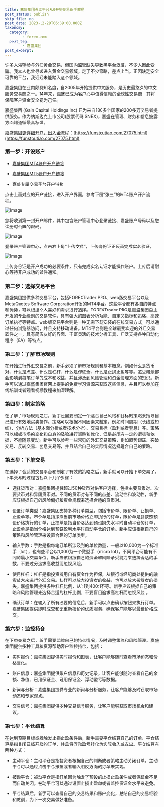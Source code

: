 ```yaml
---
title: 嘉盛集团外汇平台从0开始交易新手教程
post_status: publish
skip_file: no
post_date: 2023-12-29T06:39:00.000Z
taxonomy:
  category:
        - forex-com
  post_tag:
        - 嘉盛集团
post_excerpt: 
---
```

许多人渴望参与外汇黄金交易，但国内监管缺失导致黑平台泛滥，不少人因此受骗。我本人也曾寻求进入黄金交易领域，走了不少弯路，差点上当。正因缺乏安全可靠的平台，我迟迟未能踏入这个领域。

嘉盛集团在业内颇具知名度，自2005年开始提供中文服务，是历史最悠久的中文服务交易商之一。14年来，嘉盛已成为客户心中值得信赖的全球性交易商，其将保障客户资金安全视为己任。

嘉盛集团 (Gain Capital Holdings Inc) 已为来自180多个国家的200多万交易者提供服务。作为纳斯达克上市公司(股票代码:SNEX)，嘉盛在管理、财务和信息披露方面均遵循最高标准。

[嘉盛集团更详细开户，出入金流程](https://funstoutiao.com/27075.html)：[https://funstoutiao.com/27075.html](https://funstoutiao.com/27075.html)

### 第一步：开设账户

* [嘉盛集团MT4账户开户链接](https://s.ssgg.net/jsmt4)

* [嘉盛集团MT5账户开户链接](https://s.ssgg.net/jsmt5)

* [嘉盛专属交易平台开户链接](https://s.ssgg.net/js)

点击上面对应的开户链接，进入开户界面，参考下图“张三”的MT4账户开户流程。

![Image](https://prod-files-secure.s3.us-west-2.amazonaws.com/39ed1227-6d7d-4570-be36-9ccd4a2c4241/7a167aea-686b-400d-af59-4e18eb607a40/640.png?X-Amz-Algorithm=AWS4-HMAC-SHA256&X-Amz-Content-Sha256=UNSIGNED-PAYLOAD&X-Amz-Credential=ASIAZI2LB466XMSNSU7W%2F20250322%2Fus-west-2%2Fs3%2Faws4_request&X-Amz-Date=20250322T101308Z&X-Amz-Expires=3600&X-Amz-Security-Token=IQoJb3JpZ2luX2VjEGEaCXVzLXdlc3QtMiJIMEYCIQD5fH%2BsIU5iUHT0crP5zdhbuBmaCdyVX2wuw%2BU6LxtnjwIhAJTooIKw6jGrVI7KHH0SQufCYnm4OPqluvpviPIK4iF3KogECLr%2F%2F%2F%2F%2F%2F%2F%2F%2F%2FwEQABoMNjM3NDIzMTgzODA1IgzecY9tpeujnW7f6Qsq3ANQWadDNA2XwPogYvFwywjVr0BCmRwVAMCL66SO0m9Wqeu1vFxQoaPfFH3qPj0GBGsbXsNVJNx5rFI9fZnX1f336YwZrEGPqtUgGV8U0kv%2BtDGyGucRKShjUjoueMp3MKKfOprVJdK05lr0JiXzNbtOsHkYARA8%2FLMs%2BO9PpF3QJJ37Ix38fMAKiV1S15IEbRj2UkFRjDi2nlGLhbKjDW4ZFOAOV%2FZbtXFrrhqBJrYGhSt3Y6mlUrp0EsvwQR1foWrduzE7fXPZCuHKBxOQIcUYRIt%2B7NqrafWP6YObuJMWfxzX30yZguRd%2FCbKSw40en6G3VYTpmvRkuCq5PJIaRtawolDFnh763f2OEaatOctWfS2mB7sxJBL%2BcWvyvHqo4Vnw1Mc26qB1HUZ%2BzSEjY9GI75wXIVCb%2BoQMrR%2FDJCbsh%2BxbHhPSVftSCYrGIUkfDPrw7RmeWj7c1ylBIGDLLlrTQaN3TWZamzwZtQ0CY37pwCBQL96LZcwHvU14%2BKHOQfHVLn7iHQMkQnYOmxa240PseQixbIQIXqe7CiXOIq%2BvTIo3AGuHBV6lU%2BVt72T7tYRD0920Xk7nq5hZodaT%2B%2BhvvhAi6Oqirteal%2BenMtEX6quFH4PDl8srFpN3TCs6%2Fm%2BBjqkAWLzib7EFgG9QyqwxxtIRUaLNyb2eYcR2tOSlIx6u9Uo3jxQ0hVkXlUY61t7%2BSSqf7J1HZudq4yvvfxjrQs7BZtIejuXJxulB4F%2BFncU9m9IDaYA3oNvgt6YGuXhn2Rfy7QT%2BO9412enFcz9X29WVlKLQZCoHgDFsGoU6UBVaujM%2FaCEMr38neO0B%2FPNcsgODonEdHpmwkg8LX9nYUyhP9i4Bjy4&X-Amz-Signature=d4b9f917202543e57c9902b84ca220af21b54dcf11e2e3b2a1382d137640d630&X-Amz-SignedHeaders=host&x-id=GetObject)

您将收到第一封开户邮件，其中包含账户管理中心登录链接、嘉盛账户号码以及您注册时设置的密码。

![Image](https://prod-files-secure.s3.us-west-2.amazonaws.com/39ed1227-6d7d-4570-be36-9ccd4a2c4241/eaa1c6b3-2877-4284-a0e1-530e222c27fb/image.png?X-Amz-Algorithm=AWS4-HMAC-SHA256&X-Amz-Content-Sha256=UNSIGNED-PAYLOAD&X-Amz-Credential=ASIAZI2LB466XMSNSU7W%2F20250322%2Fus-west-2%2Fs3%2Faws4_request&X-Amz-Date=20250322T101308Z&X-Amz-Expires=3600&X-Amz-Security-Token=IQoJb3JpZ2luX2VjEGEaCXVzLXdlc3QtMiJIMEYCIQD5fH%2BsIU5iUHT0crP5zdhbuBmaCdyVX2wuw%2BU6LxtnjwIhAJTooIKw6jGrVI7KHH0SQufCYnm4OPqluvpviPIK4iF3KogECLr%2F%2F%2F%2F%2F%2F%2F%2F%2F%2FwEQABoMNjM3NDIzMTgzODA1IgzecY9tpeujnW7f6Qsq3ANQWadDNA2XwPogYvFwywjVr0BCmRwVAMCL66SO0m9Wqeu1vFxQoaPfFH3qPj0GBGsbXsNVJNx5rFI9fZnX1f336YwZrEGPqtUgGV8U0kv%2BtDGyGucRKShjUjoueMp3MKKfOprVJdK05lr0JiXzNbtOsHkYARA8%2FLMs%2BO9PpF3QJJ37Ix38fMAKiV1S15IEbRj2UkFRjDi2nlGLhbKjDW4ZFOAOV%2FZbtXFrrhqBJrYGhSt3Y6mlUrp0EsvwQR1foWrduzE7fXPZCuHKBxOQIcUYRIt%2B7NqrafWP6YObuJMWfxzX30yZguRd%2FCbKSw40en6G3VYTpmvRkuCq5PJIaRtawolDFnh763f2OEaatOctWfS2mB7sxJBL%2BcWvyvHqo4Vnw1Mc26qB1HUZ%2BzSEjY9GI75wXIVCb%2BoQMrR%2FDJCbsh%2BxbHhPSVftSCYrGIUkfDPrw7RmeWj7c1ylBIGDLLlrTQaN3TWZamzwZtQ0CY37pwCBQL96LZcwHvU14%2BKHOQfHVLn7iHQMkQnYOmxa240PseQixbIQIXqe7CiXOIq%2BvTIo3AGuHBV6lU%2BVt72T7tYRD0920Xk7nq5hZodaT%2B%2BhvvhAi6Oqirteal%2BenMtEX6quFH4PDl8srFpN3TCs6%2Fm%2BBjqkAWLzib7EFgG9QyqwxxtIRUaLNyb2eYcR2tOSlIx6u9Uo3jxQ0hVkXlUY61t7%2BSSqf7J1HZudq4yvvfxjrQs7BZtIejuXJxulB4F%2BFncU9m9IDaYA3oNvgt6YGuXhn2Rfy7QT%2BO9412enFcz9X29WVlKLQZCoHgDFsGoU6UBVaujM%2FaCEMr38neO0B%2FPNcsgODonEdHpmwkg8LX9nYUyhP9i4Bjy4&X-Amz-Signature=9096661d1945880b1c916f8265f7c33375ba12472aabb721852f5f71296fc19f&X-Amz-SignedHeaders=host&x-id=GetObject)

登录账户管理中心，点击右上角“上传文件”，上传身份证正反面完成实名验证。

![Image](https://prod-files-secure.s3.us-west-2.amazonaws.com/39ed1227-6d7d-4570-be36-9ccd4a2c4241/54090639-09fc-46b4-a135-e0289f707147/image.png?X-Amz-Algorithm=AWS4-HMAC-SHA256&X-Amz-Content-Sha256=UNSIGNED-PAYLOAD&X-Amz-Credential=ASIAZI2LB466XMSNSU7W%2F20250322%2Fus-west-2%2Fs3%2Faws4_request&X-Amz-Date=20250322T101308Z&X-Amz-Expires=3600&X-Amz-Security-Token=IQoJb3JpZ2luX2VjEGEaCXVzLXdlc3QtMiJIMEYCIQD5fH%2BsIU5iUHT0crP5zdhbuBmaCdyVX2wuw%2BU6LxtnjwIhAJTooIKw6jGrVI7KHH0SQufCYnm4OPqluvpviPIK4iF3KogECLr%2F%2F%2F%2F%2F%2F%2F%2F%2F%2FwEQABoMNjM3NDIzMTgzODA1IgzecY9tpeujnW7f6Qsq3ANQWadDNA2XwPogYvFwywjVr0BCmRwVAMCL66SO0m9Wqeu1vFxQoaPfFH3qPj0GBGsbXsNVJNx5rFI9fZnX1f336YwZrEGPqtUgGV8U0kv%2BtDGyGucRKShjUjoueMp3MKKfOprVJdK05lr0JiXzNbtOsHkYARA8%2FLMs%2BO9PpF3QJJ37Ix38fMAKiV1S15IEbRj2UkFRjDi2nlGLhbKjDW4ZFOAOV%2FZbtXFrrhqBJrYGhSt3Y6mlUrp0EsvwQR1foWrduzE7fXPZCuHKBxOQIcUYRIt%2B7NqrafWP6YObuJMWfxzX30yZguRd%2FCbKSw40en6G3VYTpmvRkuCq5PJIaRtawolDFnh763f2OEaatOctWfS2mB7sxJBL%2BcWvyvHqo4Vnw1Mc26qB1HUZ%2BzSEjY9GI75wXIVCb%2BoQMrR%2FDJCbsh%2BxbHhPSVftSCYrGIUkfDPrw7RmeWj7c1ylBIGDLLlrTQaN3TWZamzwZtQ0CY37pwCBQL96LZcwHvU14%2BKHOQfHVLn7iHQMkQnYOmxa240PseQixbIQIXqe7CiXOIq%2BvTIo3AGuHBV6lU%2BVt72T7tYRD0920Xk7nq5hZodaT%2B%2BhvvhAi6Oqirteal%2BenMtEX6quFH4PDl8srFpN3TCs6%2Fm%2BBjqkAWLzib7EFgG9QyqwxxtIRUaLNyb2eYcR2tOSlIx6u9Uo3jxQ0hVkXlUY61t7%2BSSqf7J1HZudq4yvvfxjrQs7BZtIejuXJxulB4F%2BFncU9m9IDaYA3oNvgt6YGuXhn2Rfy7QT%2BO9412enFcz9X29WVlKLQZCoHgDFsGoU6UBVaujM%2FaCEMr38neO0B%2FPNcsgODonEdHpmwkg8LX9nYUyhP9i4Bjy4&X-Amz-Signature=4627cf989aa7c016c537a643e8a8fb27f5eb99dbc5c9636d0b0936c8ac446a8b&X-Amz-SignedHeaders=host&x-id=GetObject)

上传身份证是开户成功的必要条件，只有完成实名认证才能操作账户。上传后请耐心等待开户成功的邮件通知。

### 第二步：选择交易平台

嘉盛集团提供多种交易平台，包括FOREXTrader PRO、web版交易平台以及MetaQuotes Software Corporation开发的MT4平台。这些平台都有各自的特点和优势，可以根据个人喜好和需求进行选择。FOREXTrader PRO是嘉盛集团自主开发的专业级别的交易软件，具有强大的图表分析功能、自定义指标和策略、高速订单执行等特点。web版交易平台则是一种无需下载安装的在线交易方式，可以通过任何浏览器访问，并且支持移动设备。MT4平台则是全球最受欢迎的外汇交易软件之一，具有简洁友好的界面、丰富灵活的技术分析工具、广泛支持各种自动化程序（EA）等特点。

### 第三步：了解市场规则

在开始进行外汇交易之前，新手必须了解市场规则和基本概念，例如什么是货币对、什么是点差、什么是杠杆、什么是保证金、什么是止损止盈等等。这些概念都会影响到每笔订单的成本和收益，并且涉及到风险管理和资金管理方面的知识。新手可以通过嘉盛集团官网上提供的免费学习资源来获取这些信息，并且可以参加在线培训或者观看视频教程来加深理解。

### 第四步：制定策略

在了解了市场规则之后，新手还需要制定一个适合自己风格和目标的策略来指导自己进行有效地买卖操作。策略可以根据不同因素来制定，例如时间周期（长线或短线）、分析方法（基本面分析或者技术分析）、交易目标（盈利或者套息）等。策略可以根据市场的变化和自身的经验进行调整和优化，但是必须有一定的逻辑和依据，不能随意变动。新手可以参考一些常见的外汇交易策略，例如趋势跟踪、突破交易、反转交易、套息交易等，并且结合自己的实际情况选择适合自己的策略。

### 第五步：下单交易

在选择了合适的交易平台和制定了有效的策略之后，新手就可以开始下单交易了。下单交易的过程包括以下几个步骤：

* 选择货币对：嘉盛集团提供超过50种货币对供客户选择，包括主要货币对、次要货币对和异国货币对。不同的货币对有不同的点差、流动性和波动性，新手应该根据自己的风险偏好和资金规模来选择合适的货币对。

* 设置订单类型：嘉盛集团支持多种订单类型，包括市价单、限价单、止损单、止盈单等。市价单是指按照当前市场价格立即执行的订单，限价单是指按照预设价格执行的订单，止损单是指当价格达到预设损失水平时自动平仓的订单，止盈单是指当价格达到预设盈利水平时自动平仓的订单。新手应该根据自己的策略和风险管理来设置合理的订单类型。

* 输入手数：手数是指每笔订单所涉及到的单位数量，一般以10,000为一个标准手（lot），也有些平台以1,000为一个微型手（micro lot）。不同平台可能有不同的最小交易单位，新手应该根据自己的资金和风险承受能力来选择合适的手数，不要过分追求高收益而忽视风险。

* 使用杠杆：杠杆是指投资者用自有资金作为担保，从银行或经纪商处提供的融资放大来进行外汇交易。杠杆可以放大投资者的收益，也可以放大投资者的损失。嘉盛集团提供多种杠杆比例，从1:1到400:1不等。新手应该根据自己的策略和风险管理来选择合适的杠杆比例，不要盲目追求高杠杆而忽视风险 。

* 确认订单：在输入了所有必要的信息后，新手可以点击确认按钮来执行订单。嘉盛集团提供即时成交和无重新报价的优质服务，确保客户能够以最佳价格成交。

### 第六步：监控持仓

在下单交易之后，新手需要监控自己的持仓情况，及时调整策略和风险管理。嘉盛集团提供多种工具和资源帮助客户监控持仓，包括：

* 实时报价：嘉盛集团提供实时报价和图表，让客户能够随时查看市场动态和价格变化。

* 账户信息：嘉盛集团提供账户信息和历史记录，让客户能够随时查看自己的余额、净值、已用保证金、可用保证金、浮动盈亏等数据。

* 新闻与分析：嘉盛集团提供专业的新闻与分析服务，让客户能够及时获取市场动态和专家观点。

* 交易信号：嘉盛集团提供多种交易信号服务，让客户能够获取市场机会和建议。

### 第七步：平仓结算

在达到预期目标或者触发止损止盈条件后，新手需要平仓结算自己的订单。平仓结算是指关闭已经开启的订单，并且将浮动盈亏转化为实际收入或支出。平仓结算有两种方式：

* 主动平仓：主动平仓是指投资者根据自己的判断或者策略主动关闭订单。主动平仓可以通过点击平仓按钮或者输入相反方向的订单来实现。

* 被动平仓：被动平仓是指订单因为触发了预设的止损止盈条件或者保证金不足而自动关闭。被动平仓可以通过设置止损止盈单或者监控保证金水平来避免。

* 平仓结算后，新手可以查看自己的交易结果和账户变化，总结自己的交易经验和教训，为下一次交易做好准备。